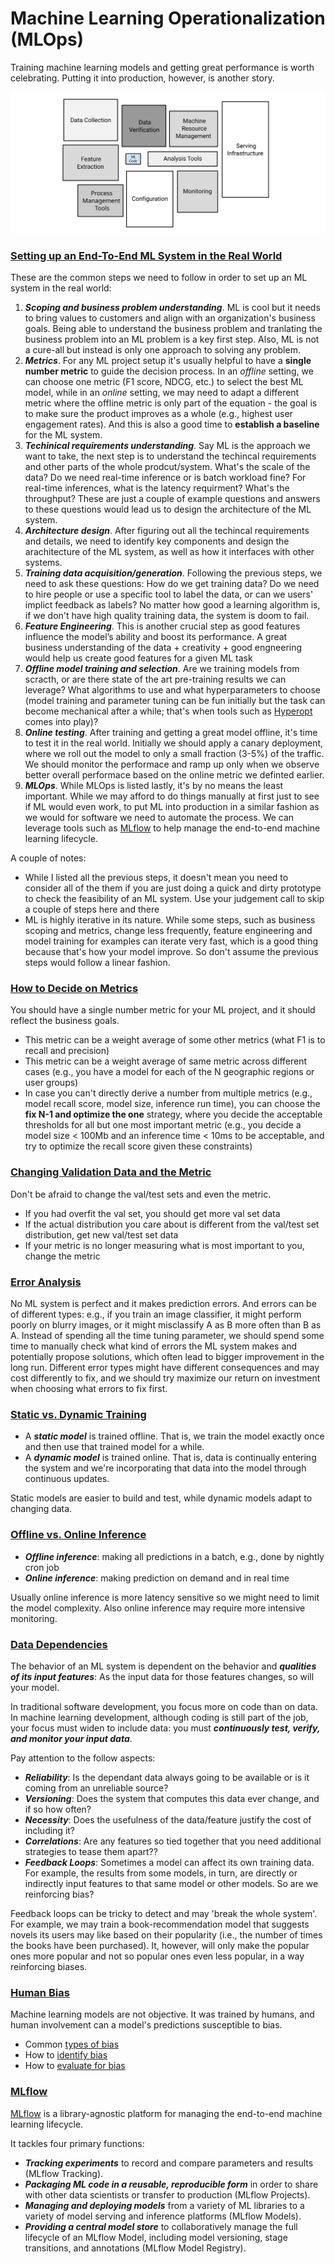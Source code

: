 # Machine Learning Operationalization (MLOps)

Training machine learning models and getting great performance is worth celebrating. Putting it into production, however, is another story.

![ML System in real world](assets/MLSystem.svg)

### <ins> Setting up an End-To-End ML System in the Real World

These are the common steps we need to follow in order to set up an ML system in the real world:

1. ***Scoping and business problem understanding***. ML is cool but it needs to bring values to customers and align with an organization's business goals. Being able to understand the business problem and tranlating the business problem into an ML problem is a key first step. Also, ML is not a cure-all but instead is only one approach to solving any problem.
2. ***Metrics***. For any ML project setup it's usually helpful to have a **single number metric** to guide the decision process. In an *offline* setting, we can choose one metric (F1 score, NDCG, etc.) to select the best ML model, while in an *online* setting, we may need to adapt a different metric where the offline metric is only part of the equation - the goal is to make sure the product improves as a whole (e.g., highest user engagement rates). And this is also a good time to **establish a baseline** for the ML system.
3. ***Techinical requirements understanding***. Say ML is the approach we want to take, the next step is to understand the techincal requirements and other parts of the whole prodcut/system. What's the scale of the data? Do we need real-time inference or is batch workload fine? For real-time inferences, what is the latency requirment? What's the throughput? These are just a couple of example questions and answers to these questions would lead us to design the architecture of the ML system.
4. ***Architecture design***. After figuring out all the techincal requirements and details, we need to identify key components and design the arachitecture of the ML system, as well as how it interfaces with other systems.
5. ***Training data acquisition/generation***. Following the previous steps, we need to ask these questions: How do we get training data? Do we need to hire people or use a specific tool to label the data, or can we users' implict feedback as labels? No matter how good a learning algorithm is, if we don't have high quality training data, the system is doom to fail.
6. ***Feature Engineering***. This is another crucial step as good features influence the model’s ability and boost its performance. A great business understanding of the data + creativity + good engneering would help us create good features for a given ML task
7. ***Offline model training and selection***. Are we training models from scracth, or are there state of the art pre-training results we can leverage? What algorithms to use and what hyperparameters to choose (model training and parameter tuning can be fun initially but the task can become mechanical after a while; that's when tools such as [Hyperopt](https://hyperopt.github.io/hyperopt/) comes into play)?
8. ***Online testing***. After training and getting a great model offline, it's time to test it in the real world. Initially we should apply a canary deployment, where we roll out the model to only a small fraction (3-5%) of the traffic. We should monitor the performace and ramp up only when we observe better overall performace based on the online metric we definted earlier.
9. ***MLOps***. While MLOps is listed lastly, it's by no means the least important. While we may afford to do things manually at first just to see if ML would even work, to put ML into production in a similar fashion as we would for software we need to automate the process. We can leverage tools such as [MLflow](https://www.mlflow.org/docs/latest/index.html) to help manage the end-to-end machine learning lifecycle.

A couple of notes:

- While I listed all the previous steps, it doesn't mean you need to consider all of the them if you are just doing a quick and dirty prototype to check the feasibility of an ML system. Use your judgement call to skip a couple of steps here and there
-  ML is highly iterative in its nature. While some steps, such as business scoping and metrics, change less frequently, feature engineering and model training for examples can iterate very fast, which is a good thing because that's how your model improve. So don't assume the previous steps would follow a linear fashion.


### <ins> How to Decide on Metrics

You should have a single number metric for your ML project, and it should reflect the business goals.

- This metric can be a weight average of some other metrics (what F1 is to recall and precision)
- This metric can be a weight average of same metric across different cases (e.g., you have a model for each of the N geographic regions or user groups)
- In case you can't directly derive a number from multiple metrics (e.g., model recall score, model size, inference run time), you can choose the **fix N-1 and optimize the one** strategy, where you decide the acceptable thresholds for all but one most important metric (e.g., you decide a model size < 100Mb and an inference time < 10ms to be acceptable, and try to optimize the recall score given these constraints)  


### <ins> Changing Validation Data and the Metric

Don't be afraid to change the val/test sets and even the metric.

- If you had overfit the val set, you should get more val set data
- If the actual distribution you care about is different from the val/test set distribution, get new val/test set data
- If your metric is no longer measuring what is most important to you, change the metric

### <ins> Error Analysis

No ML system is perfect and it makes prediction errors. And errors can be of different types: e.g., if you train an image classifier, it might perform poorly on blurry images, or it might misclassify A as B more often than B as A. Instead of spending all the time tuning parameter, we should spend some time to manually check what kind of errors the ML system makes and potentially propose solutions, which often lead to bigger improvement in the long run. Different error types might have different consequences and may cost differently to fix, and we should try maximize our return on investment when choosing what errors to fix first.



### <ins> Static vs. Dynamic Training

- A ***static model*** is trained offline. That is, we train the model exactly once and then use that trained model for a while.
- A ***dynamic model*** is trained online. That is, data is continually entering the system and we're incorporating that data into the model through continuous updates.

Static models are easier to build and test, while dynamic models adapt to changing data.

### <ins> Offline vs. Online Inference

- ***Offline inference***: making all predictions in a batch, e.g., done by nightly cron job
- ***Online inference***: making prediction on demand and in real time

Usually online inference is more latency sensitive so we might need to limit the model complexity. Also online inference may require more intensive monitoring.

### <ins> Data Dependencies

The behavior of an ML system is dependent on the behavior and ***qualities of its input features***: As the input data for those features changes, so will your model.

In traditional software development, you focus more on code than on data. In machine learning development, although coding is still part of the job, your focus must widen to include data: you must ***continuously test, verify, and monitor your input data***.

Pay attention to the follow aspects:
- ***Reliability***: Is the dependant data always going to be available or is it coming from an unreliable source?
- ***Versioning***: Does the system that computes this data ever change, and if so how often?
- ***Necessity***: Does the usefulness of the data/feature justify the cost of including it?
- ***Correlations***: Are any features so tied together that you need additional strategies to tease them apart??
- ***Feedback Loops***: Sometimes a model can affect its own training data. For example, the results from some models, in turn, are directly or indirectly input features to that same model or other models. So are we reinforcing bias?

Feedback loops can be tricky to detect and may 'break the whole system'. For example, we may train a book-recommendation model that suggests novels its users may like based on their popularity (i.e., the number of times the books have been purchased). It, however, will only make the popular ones more popular and not so popular ones even less popular, in a way reinforcing biases.


### <ins> Human Bias

Machine learning models are not objective. It was trained by humans, and human involvement can a model's predictions susceptible to bias.
- Common [types of bias](https://developers.google.com/machine-learning/crash-course/fairness/types-of-bias)
- How to [identify bias](https://developers.google.com/machine-learning/crash-course/fairness/identifying-bias)
- How to [evaluate for bias](https://developers.google.com/machine-learning/crash-course/fairness/evaluating-for-bias)


### <ins> MLflow

[MLflow](https://www.mlflow.org/docs/latest/index.html) is a library-agnostic platform for managing the end-to-end machine learning lifecycle.

It tackles four primary functions:

- ***Tracking experiments*** to record and compare parameters and results (MLflow Tracking).
- ***Packaging ML code in a reusable, reproducible form*** in order to share with other data scientists or transfer to production (MLflow Projects).
- ***Managing and deploying models*** from a variety of ML libraries to a variety of model serving and inference platforms (MLflow Models).
- ***Providing a central model store*** to collaboratively manage the full lifecycle of an MLflow Model, including model versioning, stage transitions, and annotations (MLflow Model Registry).
